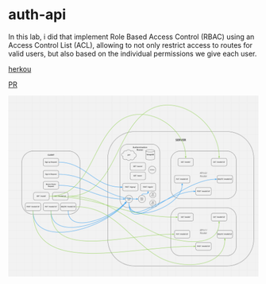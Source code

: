 # auth-api


In this lab,  i did  that  implement Role Based Access Control (RBAC) using an Access Control List (ACL), allowing to not only restrict access to routes for valid users, but also based on the individual permissions we give each user.


[herkou](https://dashboard.heroku.com/apps/api-autheman/deploy/github)

[PR](https://github.com/emanmkhareez/auth-api/pulls?q=is%3Apr+is%3Aclosed)

![uml](auth-api-UML.png)